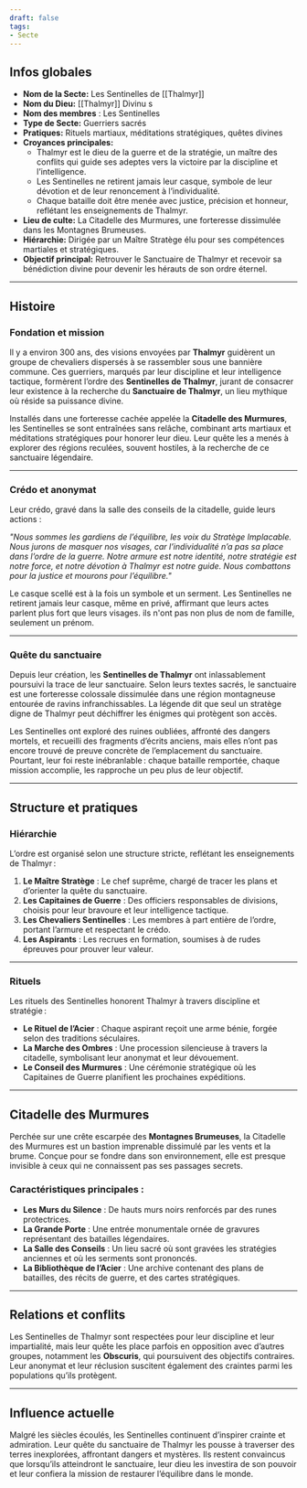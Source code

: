 ```yaml
---
draft: false
tags:
- Secte
---
```


## **Infos globales**
- **Nom de la Secte:** Les Sentinelles de [[Thalmyr]]  
- **Nom du Dieu:** [[Thalmyr]] Divinu s  
- **Nom des membres** : Les Sentinelles  
- **Type de Secte:** Guerriers sacrés  
- **Pratiques:** Rituels martiaux, méditations stratégiques, quêtes divines  
- **Croyances principales:**  
    - Thalmyr est le dieu de la guerre et de la stratégie, un maître des conflits qui guide ses adeptes vers la victoire par la discipline et l’intelligence.  
    - Les Sentinelles ne retirent jamais leur casque, symbole de leur dévotion et de leur renoncement à l’individualité.  
    - Chaque bataille doit être menée avec justice, précision et honneur, reflétant les enseignements de Thalmyr.  
- **Lieu de culte:** La Citadelle des Murmures, une forteresse dissimulée dans les Montagnes Brumeuses.  
- **Hiérarchie:** Dirigée par un Maître Stratège élu pour ses compétences martiales et stratégiques.  
- **Objectif principal:** Retrouver le Sanctuaire de Thalmyr et recevoir sa bénédiction divine pour devenir les hérauts de son ordre éternel.  

---

## **Histoire**

### **Fondation et mission**
Il y a environ 300 ans, des visions envoyées par **Thalmyr** guidèrent un groupe de chevaliers dispersés à se rassembler sous une bannière commune. Ces guerriers, marqués par leur discipline et leur intelligence tactique, formèrent l’ordre des **Sentinelles de Thalmyr**, jurant de consacrer leur existence à la recherche du **Sanctuaire de Thalmyr**, un lieu mythique où réside sa puissance divine.

Installés dans une forteresse cachée appelée la **Citadelle des Murmures**, les Sentinelles se sont entraînées sans relâche, combinant arts martiaux et méditations stratégiques pour honorer leur dieu. Leur quête les a menés à explorer des régions reculées, souvent hostiles, à la recherche de ce sanctuaire légendaire.

---

### **Crédo et anonymat**
Leur crédo, gravé dans la salle des conseils de la citadelle, guide leurs actions :  

*"Nous sommes les gardiens de l’équilibre, les voix du Stratège Implacable. Nous jurons de masquer nos visages, car l’individualité n’a pas sa place dans l’ordre de la guerre. Notre armure est notre identité, notre stratégie est notre force, et notre dévotion à Thalmyr est notre guide. Nous combattons pour la justice et mourons pour l’équilibre."*  

Le casque scellé est à la fois un symbole et un serment. Les Sentinelles ne retirent jamais leur casque, même en privé, affirmant que leurs actes parlent plus fort que leurs visages. ils n'ont pas non plus de nom de famille, seulement un prénom.

---

### **Quête du sanctuaire**
Depuis leur création, les **Sentinelles de Thalmyr** ont inlassablement poursuivi la trace de leur sanctuaire. Selon leurs textes sacrés, le sanctuaire est une forteresse colossale dissimulée dans une région montagneuse entourée de ravins infranchissables. La légende dit que seul un stratège digne de Thalmyr peut déchiffrer les énigmes qui protègent son accès.

Les Sentinelles ont exploré des ruines oubliées, affronté des dangers mortels, et recueilli des fragments d’écrits anciens, mais elles n’ont pas encore trouvé de preuve concrète de l’emplacement du sanctuaire. Pourtant, leur foi reste inébranlable : chaque bataille remportée, chaque mission accomplie, les rapproche un peu plus de leur objectif.

---

## **Structure et pratiques**

### **Hiérarchie**
L’ordre est organisé selon une structure stricte, reflétant les enseignements de Thalmyr :  
1. **Le Maître Stratège** : Le chef suprême, chargé de tracer les plans et d’orienter la quête du sanctuaire.  
2. **Les Capitaines de Guerre** : Des officiers responsables de divisions, choisis pour leur bravoure et leur intelligence tactique.  
3. **Les Chevaliers Sentinelles** : Les membres à part entière de l’ordre, portant l’armure et respectant le crédo.  
4. **Les Aspirants** : Les recrues en formation, soumises à de rudes épreuves pour prouver leur valeur.  

---

### **Rituels**
Les rituels des Sentinelles honorent Thalmyr à travers discipline et stratégie :  
- **Le Rituel de l’Acier** : Chaque aspirant reçoit une arme bénie, forgée selon des traditions séculaires.  
- **La Marche des Ombres** : Une procession silencieuse à travers la citadelle, symbolisant leur anonymat et leur dévouement.  
- **Le Conseil des Murmures** : Une cérémonie stratégique où les Capitaines de Guerre planifient les prochaines expéditions.  

---

## **Citadelle des Murmures**
Perchée sur une crête escarpée des **Montagnes Brumeuses**, la Citadelle des Murmures est un bastion imprenable dissimulé par les vents et la brume. Conçue pour se fondre dans son environnement, elle est presque invisible à ceux qui ne connaissent pas ses passages secrets.

### **Caractéristiques principales :**
- **Les Murs du Silence** : De hauts murs noirs renforcés par des runes protectrices.  
- **La Grande Porte** : Une entrée monumentale ornée de gravures représentant des batailles légendaires.  
- **La Salle des Conseils** : Un lieu sacré où sont gravées les stratégies anciennes et où les serments sont prononcés.  
- **La Bibliothèque de l’Acier** : Une archive contenant des plans de batailles, des récits de guerre, et des cartes stratégiques.  

---

## **Relations et conflits**
Les Sentinelles de Thalmyr sont respectées pour leur discipline et leur impartialité, mais leur quête les place parfois en opposition avec d’autres groupes, notamment les **Obscuris**, qui poursuivent des objectifs contraires. Leur anonymat et leur réclusion suscitent également des craintes parmi les populations qu’ils protègent.

---

## **Influence actuelle**
Malgré les siècles écoulés, les Sentinelles continuent d’inspirer crainte et admiration. Leur quête du sanctuaire de Thalmyr les pousse à traverser des terres inexplorées, affrontant dangers et mystères. Ils restent convaincus que lorsqu’ils atteindront le sanctuaire, leur dieu les investira de son pouvoir et leur confiera la mission de restaurer l’équilibre dans le monde.